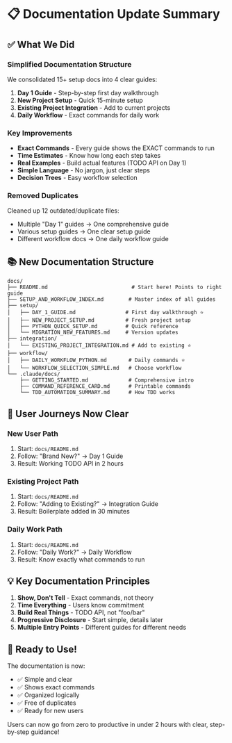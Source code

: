 # 📋 Documentation Update Summary

## ✅ What We Did

### Simplified Documentation Structure
We consolidated 15+ setup docs into 4 clear guides:
1. **Day 1 Guide** - Step-by-step first day walkthrough
2. **New Project Setup** - Quick 15-minute setup
3. **Existing Project Integration** - Add to current projects  
4. **Daily Workflow** - Exact commands for daily work

### Key Improvements
- **Exact Commands** - Every guide shows the EXACT commands to run
- **Time Estimates** - Know how long each step takes
- **Real Examples** - Build actual features (TODO API on Day 1)
- **Simple Language** - No jargon, just clear steps
- **Decision Trees** - Easy workflow selection

### Removed Duplicates
Cleaned up 12 outdated/duplicate files:
- Multiple "Day 1" guides → One comprehensive guide
- Various setup guides → One clear setup guide
- Different workflow docs → One daily workflow guide

## 📚 New Documentation Structure

```
docs/
├── README.md                           # Start here! Points to right guide
├── SETUP_AND_WORKFLOW_INDEX.md        # Master index of all guides
├── setup/
│   ├── DAY_1_GUIDE.md                # First day walkthrough ⭐
│   ├── NEW_PROJECT_SETUP.md          # Fresh project setup
│   ├── PYTHON_QUICK_SETUP.md         # Quick reference
│   └── MIGRATION_NEW_FEATURES.md     # Version updates
├── integration/
│   └── EXISTING_PROJECT_INTEGRATION.md # Add to existing ⭐
├── workflow/
│   ├── DAILY_WORKFLOW_PYTHON.md       # Daily commands ⭐
│   └── WORKFLOW_SELECTION_SIMPLE.md   # Choose workflow
└── .claude/docs/
    ├── GETTING_STARTED.md             # Comprehensive intro
    ├── COMMAND_REFERENCE_CARD.md      # Printable commands
    └── TDD_AUTOMATION_SUMMARY.md      # How TDD works
```

## 🎯 User Journeys Now Clear

### New User Path
1. Start: `docs/README.md`
2. Follow: "Brand New?" → Day 1 Guide
3. Result: Working TODO API in 2 hours

### Existing Project Path
1. Start: `docs/README.md`
2. Follow: "Adding to Existing?" → Integration Guide
3. Result: Boilerplate added in 30 minutes

### Daily Work Path
1. Start: `docs/README.md`
2. Follow: "Daily Work?" → Daily Workflow
3. Result: Know exactly what commands to run

## 💡 Key Documentation Principles

1. **Show, Don't Tell** - Exact commands, not theory
2. **Time Everything** - Users know commitment
3. **Build Real Things** - TODO API, not "foo/bar"
4. **Progressive Disclosure** - Start simple, details later
5. **Multiple Entry Points** - Different guides for different needs

## 🚀 Ready to Use!

The documentation is now:
- ✅ Simple and clear
- ✅ Shows exact commands
- ✅ Organized logically
- ✅ Free of duplicates
- ✅ Ready for new users

Users can now go from zero to productive in under 2 hours with clear, step-by-step guidance!
